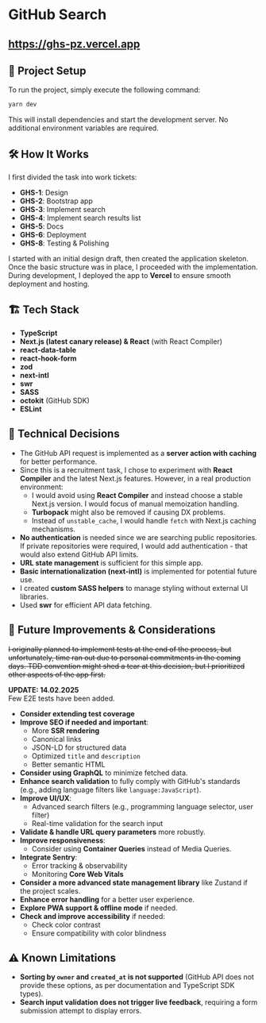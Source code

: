 # GitHub Search
## https://ghs-pz.vercel.app

## 🚀 Project Setup
To run the project, simply execute the following command:
```sh
yarn dev
```
This will install dependencies and start the development server. No additional environment variables are required.

## 🛠 How It Works
I first divided the task into work tickets:
- **GHS-1**: Design
- **GHS-2**: Bootstrap app
- **GHS-3**: Implement search
- **GHS-4**: Implement search results list
- **GHS-5**: Docs
- **GHS-6**: Deployment
- **GHS-8**: Testing & Polishing

I started with an initial design draft, then created the application skeleton. Once the basic structure was in place, I proceeded with the implementation. During development, I deployed the app to **Vercel** to ensure smooth deployment and hosting.

## 🏗 Tech Stack
- **TypeScript**
- **Next.js (latest canary release) & React** (with React Compiler)
- **react-data-table**
- **react-hook-form**
- **zod**
- **next-intl**
- **swr**
- **SASS**
- **octokit** (GitHub SDK)
- **ESLint**

## 📌 Technical Decisions
- The GitHub API request is implemented as a **server action with caching** for better performance.
- Since this is a recruitment task, I chose to experiment with **React Compiler** and the latest Next.js features. However, in a real production environment:
    - I would avoid using **React Compiler** and instead choose a stable Next.js version. I would focus of manual memoization handling.
    - **Turbopack** might also be removed if causing DX problems.
    - Instead of `unstable_cache`, I would handle `fetch` with Next.js caching mechanisms.
- **No authentication** is needed since we are searching public repositories. If private repositories were required, I would add authentication - that would also extend GitHub API limits.
- **URL state management** is sufficient for this simple app.
- **Basic internationalization (next-intl)** is implemented for potential future use.
- I created **custom SASS helpers** to manage styling without external UI libraries.
- Used **swr** for efficient API data fetching.

## 🔮 Future Improvements & Considerations
~~I originally planned to implement tests at the end of the process, but unfortunately, time ran out due to personal commitments in the coming days. TDD convention might shed a tear at this decision, but I prioritized other aspects of the app first.~~

**UPDATE: 14.02.2025**\
Few E2E tests have been added.

- **Consider extending test coverage**
- **Improve SEO if needed and important**:
    - More **SSR rendering**
    - Canonical links
    - JSON-LD for structured data
    - Optimized `title` and `description`
    - Better semantic HTML
- **Consider using GraphQL** to minimize fetched data.
- **Enhance search validation** to fully comply with GitHub's standards (e.g., adding language filters like `language:JavaScript`).
- **Improve UI/UX**:
    - Advanced search filters (e.g., programming language selector, user filter)
    - Real-time validation for the search input
- **Validate & handle URL query parameters** more robustly.
- **Improve responsiveness**:
    - Consider using **Container Queries** instead of Media Queries.
- **Integrate Sentry**:
    - Error tracking & observability
    - Monitoring **Core Web Vitals**
- **Consider a more advanced state management library** like Zustand if the project scales.
- **Enhance error handling** for a better user experience.
- **Explore PWA support & offline mode** if needed.
- **Check and improve accessibility** if needed:
    - Check color contrast
    - Ensure compatibility with color blindness

## ⚠️ Known Limitations
- **Sorting by `owner` and `created_at` is not supported** (GitHub API does not provide these options, as per documentation and TypeScript SDK types).
- **Search input validation does not trigger live feedback**, requiring a form submission attempt to display errors.

